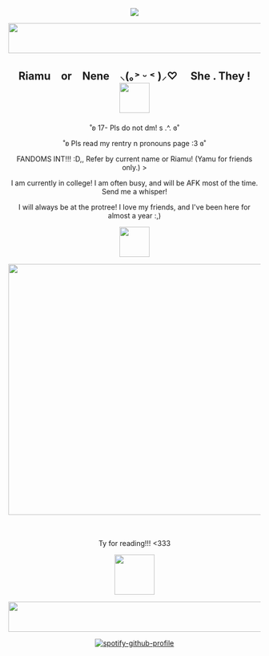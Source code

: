 <div align="center">
 
![](https://komarev.com/ghpvc/?username=RlAMU&color=b49cdb&base=1500&label=YAMU'S+FANS)

</div>

<p align="center">
<img width="1200" height="60" src="https://64.media.tumblr.com/d81ab5dd0c443819d82ff37d8f5c50e5/6858cce81a99a1b7-bf/s1280x1920/90edf4045684eb40b12d36fc115de84719be1261.gif">
</p>

<h2><p align="center">Riamu　or　Nene　⸜(｡˃ ᵕ ˂ )⸝♡ 　She . They ! <img width="60" height="60" src="https://64.media.tumblr.com/4e9478c7c65dc55f565004932b80172b/02ca19d67c8c8946-8c/s540x810/6e9e3a7c05311d03c2e2c4b7010b796ba0ce167d.pnj"></h2>
</p>

<p align="center">
˚ʚ 17- Pls do not dm! s .^.  ɞ˚
<p align="center">
˚ʚ Pls read my rentry n pronouns page :3  ɞ˚
<p align="center">
FANDOMS INT!!! :D,, Refer by current name or Riamu! (Yamu for friends only.) >
<p align="center">
<p align="center">
 I am currently in college! I am often busy, and will be AFK most of the time. Send me a whisper!
<p align="center">
 <p align="center">
 I will always be at the protree! I love my friends, and I've been here for almost a year :,)
<p align="center">
<p align="center">
 <img width="60" height="60" src="https://64.media.tumblr.com/218b3e951e6dc80cb0ed452f851dca78/a4e588a830dca02a-59/s1280x1920/ef7c9cd8f68b02d217e6af7fac1589a897551936.pnj"
</p>

<p align="center">
<img width="600" height="500" src="https://64.media.tumblr.com/1b595fca14ba9451cc1a0bdc43bac025/49cb244b26bb1c8c-c7/s640x960/f6a61a721729510ed2356cbed36159b3a318421c.pnj">
</p>　

<p align="center">Ty for reading!!! <333

</p>
 <p align="center">
<img width="80" height="80" src="https://i.ibb.co/pWRrqfm/IMG-7963.gif">
 </p>
<p align="center">
<img width="1200" height="60" src="https://64.media.tumblr.com/d81ab5dd0c443819d82ff37d8f5c50e5/6858cce81a99a1b7-bf/s1280x1920/90edf4045684eb40b12d36fc115de84719be1261.gifv">
</p>

<div align="center">
 
[![spotify-github-profile](https://spotify-github-profile.kittinanx.com/api/view?uid=22an7rp7mrtczxx3nxjhbny6a&cover_image=true&theme=novatorem&show_offline=true&background_color=6e5fb4&interchange=false&bar_color=ce96e9&bar_color_cover=false)](https://spotify-github-profile.kittinanx.com/api/view?uid=22an7rp7mrtczxx3nxjhbny6a&redirect=true)

</div>

